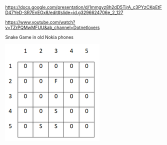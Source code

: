 https://docs.google.com/presentation/d/1mmgyz8h2dD5TjrA_c3PYzCKpEtFD47YeD-SR7EnEOx8/edit#slide=id.g3296624706e_2_127

https://www.youtube.com/watch?v=TZrPQMwMFUU&ab_channel=Dotnetlovers

Snake Game in old Nokia phones

![img.png](img.png)



